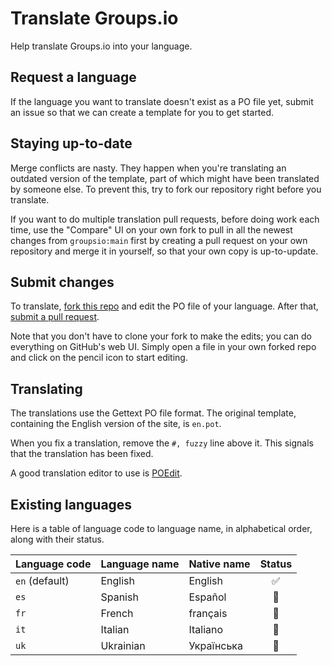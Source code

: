 # Translate Groups.io

Help translate Groups.io into your language.

## Request a language

If the language you want to translate doesn't exist as a PO file yet, submit an issue so that we can create a template for you to get started.

## Staying up-to-date

Merge conflicts are nasty. They happen when you're translating an outdated version of the template, part of which might have been translated by someone else. To prevent this, try to fork our repository right before you translate.

If you want to do multiple translation pull requests, before doing work each time, use the "Compare" UI on your own fork to pull in all the newest changes from `groupsio:main` first by creating a pull request on your own repository and merge it in yourself, so that your own copy is up-to-update.

## Submit changes

To translate, [fork this repo](https://guides.github.com/activities/forking/) and edit the PO file of your language. After that, [submit a pull request](https://guides.github.com/activities/forking/).

Note that you don't have to clone your fork to make the edits; you can do everything on GitHub's web UI. Simply open a file in your own forked repo and click on the pencil icon to start editing.

## Translating

The translations use the Gettext PO file format. The original template, containing the English version of the site, is `en.pot`.

When you fix a translation, remove the `#, fuzzy` line above it. This signals that the translation has been fixed.

A good translation editor to use is [POEdit](https://poedit.net/).

## Existing languages

Here is a table of language code to language name, in alphabetical order, along with their status.

| Language code | Language name | Native name | Status |
| --- | --- | --- | :---: |
| `en` (default) | English | English | ✅ |
| `es` | Spanish | Español | 🚧 |
| `fr` | French | français | 🚧 |
| `it` | Italian | Italiano | 🚧 |
| `uk` | Ukrainian | Українська | 🚧 |


